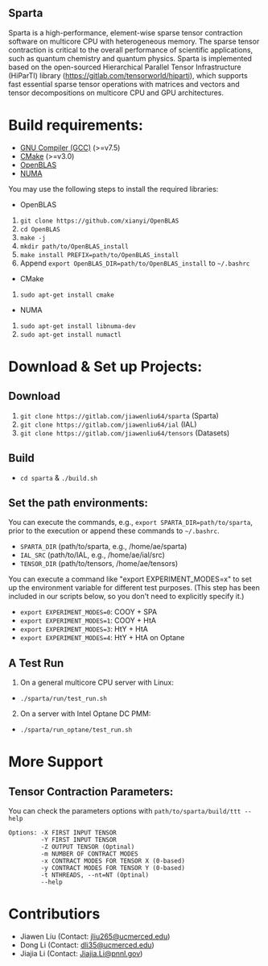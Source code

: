 Sparta
-----------

Sparta is a high-performance, element-wise sparse tensor contraction software on multicore CPU with heterogeneous memory. The sparse tensor contraction is critical to the overall performance of scientific applications, such as quantum chemistry and quantum physics. Sparta is implemented based on the open-sourced Hierarchical Parallel Tensor Infrastructure (HiParTI) library (https://gitlab.com/tensorworld/hiparti), which supports fast essential sparse tensor operations with matrices and vectors and tensor decompositions on multicore CPU and GPU architectures. 

# Build requirements:

- [GNU Compiler (GCC)](https://gcc.gnu.org/) (>=v7.5)
- [CMake](https://cmake.org) (>=v3.0)
- [OpenBLAS](http://www.openblas.net)
- [NUMA](https://linux.die.net/man/3/numa)

You may use the following steps to install the required libraries:

* OpenBLAS
1. `git clone https://github.com/xianyi/OpenBLAS`
2. `cd OpenBLAS`
3. `make -j`
4. `mkdir path/to/OpenBLAS_install`
5. `make install PREFIX=path/to/OpenBLAS_install`
6. Append `export OpenBLAS_DIR=path/to/OpenBLAS_install` to `~/.bashrc`

* CMake
1. `sudo apt-get install cmake`

* NUMA
1. `sudo apt-get install libnuma-dev`
2. `sudo apt-get install numactl`


# Download & Set up Projects:

## Download
1. `git clone https://gitlab.com/jiawenliu64/sparta` (Sparta)
2. `git clone https://gitlab.com/jiawenliu64/ial` (IAL)
3. `git clone https://gitlab.com/jiawenliu64/tensors` (Datasets)

## Build
* `cd sparta` & `./build.sh`

## Set the path environments:
You can execute the commands, e.g., `export SPARTA_DIR=path/to/sparta`, prior to the execution or append these commands to `~/.bashrc`.

* `SPARTA_DIR` (path/to/sparta, e.g., /home/ae/sparta)
* `IAL_SRC` (path/to/IAL, e.g., /home/ae/ial/src)
* `TENSOR_DIR` (path/to/tensors, /home/ae/tensors)

You can execute a command like "export EXPERIMENT_MODES=x" to set up the environment variable for different test purposes. (This step has been included in our scripts below, so you don't need to explicitly specify it.)
* `export EXPERIMENT_MODES=0`: COOY + SPA
* `export EXPERIMENT_MODES=1`: COOY + HtA
* `export EXPERIMENT_MODES=3`: HtY + HtA
* `export EXPERIMENT_MODES=4`: HtY + HtA on Optane

## A Test Run

1. On a general multicore CPU server with Linux:
* `./sparta/run/test_run.sh`

2. On a server with Intel Optane DC PMM:
* `./sparta/run_optane/test_run.sh`
    
# More Support

## Tensor Contraction Parameters:
You can check the parameters options with `path/to/sparta/build/ttt --help`
```
Options: -X FIRST INPUT TENSOR
         -Y FIRST INPUT TENSOR
         -Z OUTPUT TENSOR (Optinal)
         -m NUMBER OF CONTRACT MODES
         -x CONTRACT MODES FOR TENSOR X (0-based)
         -y CONTRACT MODES FOR TENSOR Y (0-based)
         -t NTHREADS, --nt=NT (Optinal)
         --help
```

# Contributiors

* Jiawen Liu (Contact: jliu265@ucmerced.edu)
* Dong Li (Contact: dli35@ucmerced.edu)
* Jiajia Li (Contact: Jiajia.Li@pnnl.gov)

